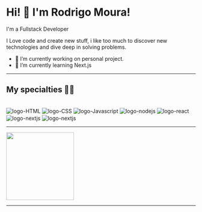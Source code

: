 # Hi! 👋 I'm Rodrigo Moura!

I'm a Fullstack Developer

I Love code and create new stuff, i like too much to discover new technologies and dive deep in solving problems.

- 🔭 I’m currently working on personal project.
- 🌱 I’m currently learning Next.js

<hr />

## My specialties 👨‍💻

<div>
  <br>
  <img align="center" alt="logo-HTML" src="https://img.shields.io/badge/HTML5-E34F26?style=for-the-badge&logo=html5&logoColor=white" style="max-width: 100%;">
  <img align="center" alt="logo-CSS" src="https://img.shields.io/badge/CSS3-1572B6?style=for-the-badge&logo=css3&logoColor=white" style="max-width: 100%;">
  <img align="center" alt="logo-Javascript" src="https://img.shields.io/badge/JavaScript-323330?style=for-the-badge&logo=javascript&logoColor=F7DF1E" style="max-width: 100%;">
  <img align="center" alt="logo-nodejs" src="https://img.shields.io/badge/Node.js-339933?style=for-the-badge&logo=nodedotjs&logoColor=white" style="max-width: 100%;">
  <img align="center" alt="logo-react" src="https://img.shields.io/badge/React-20232A?style=for-the-badge&logo=react&logoColor=61DAFB" style="max-width: 100%;">
  <img align="center" alt="logo-nextjs" src="https://img.shields.io/badge/MongoDB-4EA94B?style=for-the-badge&logo=mongodb&logoColor=white" style="max-width: 100%;">
  <img align="center" alt="logo-nextjs" src="https://img.shields.io/badge/next.js-000000?style=for-the-badge&logo=nextdotjs&logoColor=white" style="max-width: 100%;">
</div>

<hr />

<div>
    <img height="180em" src="https://github-readme-stats.vercel.app/api?username=rodrigomoura84&show_icons=false&theme=dark&hide=&count_private=true" style="max-width: 100%;">
  <!--
    <img height="180em" src="https://github-readme-stats.vercel.app/api/top-langs/?username=rodrigomoura84&layout=compact&langs_count=6&theme=dark" style="max-width: 100%;">
-->
</div>

<hr />

<!--
### How to reach me:

  <div><br>
    <a href="https://www.youtube.com/channel/..." rel="nofollow">
      <img src="https://camo.githubusercontent.com/d79c5549652f9c7690992eb49571d216a70a480681561cbd93bfbfc77c491e54/68747470733a2f2f696d672e736869656c64732e696f2f62616467652f596f75547562652d4646303030303f7374796c653d666f722d7468652d6261646765266c6f676f3d796f7574756265266c6f676f436f6c6f723d7768697465" data-canonical-src="https://img.shields.io/badge/YouTube-FF0000?style=for-the-badge&amp;logo=youtube&amp;logoColor=white" style="max-width: 100%;">
    </a>
    <a href="https://instagram.com/..." rel="nofollow"><img src="https://camo.githubusercontent.com/acaa286597b43c96dc02b69b90de15a65c52063e31835b763a061cc815f64bac/68747470733a2f2f696d672e736869656c64732e696f2f62616467652f2d496e7374616772616d2d2532334534343035463f7374796c653d666f722d7468652d6261646765266c6f676f3d696e7374616772616d266c6f676f436f6c6f723d7768697465" data-canonical-src="https://img.shields.io/badge/-Instagram-%23E4405F?style=for-the-badge&amp;logo=instagram&amp;logoColor=white" style="max-width: 100%;">
    </a>
 	  <a href="https://www.twitch.tv/..." rel="nofollow"><img src="https://camo.githubusercontent.com/ec779aec0f1b6eaa5d10682a8fb54c96525e9074461254165f4e7d4295f7d4d7/68747470733a2f2f696d672e736869656c64732e696f2f62616467652f5477697463682d3931343646463f7374796c653d666f722d7468652d6261646765266c6f676f3d747769746368266c6f676f436f6c6f723d7768697465" data-canonical-src="https://img.shields.io/badge/Twitch-9146FF?style=for-the-badge&amp;logo=twitch&amp;logoColor=white" style="max-width: 100%;">
    </a>
  <a href="https://discord.gg/wagxzStdcR" rel="nofollow"><img src="https://camo.githubusercontent.com/3f990cfefb64f13d28397fe586c3aa38a81fde585de479205d63c79363ebe07a/68747470733a2f2f696d672e736869656c64732e696f2f62616467652f446973636f72642d3732383944413f7374796c653d666f722d7468652d6261646765266c6f676f3d646973636f7264266c6f676f436f6c6f723d7768697465" data-canonical-src="https://img.shields.io/badge/Discord-7289DA?style=for-the-badge&amp;logo=discord&amp;logoColor=white" style="max-width: 100%;">
  </a> 
  <a href="https://www.linkedin.com/in/..." rel="nofollow"><img src="https://camo.githubusercontent.com/c00f87aeebbec37f3ee0857cc4c20b21fefde8a96caf4744383ebfe44a47fe3f/68747470733a2f2f696d672e736869656c64732e696f2f62616467652f2d4c696e6b6564496e2d2532333030373742353f7374796c653d666f722d7468652d6261646765266c6f676f3d6c696e6b6564696e266c6f676f436f6c6f723d7768697465" data-canonical-src="https://img.shields.io/badge/-LinkedIn-%230077B5?style=for-the-badge&amp;logo=linkedin&amp;logoColor=white" style="max-width: 100%;"></a>
</div>-->
